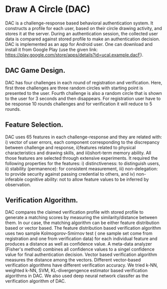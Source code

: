 # Draw A Circle (DAC)
DAC is a challenge-response based behavioral authentication system. It constructs a profile for each user, based on their circle drawing activity, and stores it at the server. During an authentication session, the collected user data is compared against stored profile to make an authentication decision. DAC is implemented as an app for Android user. One can download and install it from Google Play (use the given link: https://play.google.com/store/apps/details?id=ucal.example.dacF).

## DAC Game Design. 
DAC has four challenges in each round of registration and verification. Here, first three challenges are three random circles with starting point is presented to the user. Fourth challenge is also a random circle that is shown to the user for 3 seconds and then disappears. For registration user have to be response 10 rounds challenges and for verification it will reduce to 5 rounds.

## Feature Selection.
DAC uses 65 features in each challenge-response and they are related with: i) vector of user errors, each component corresponding to the discrepancy between challenge and response, ii)features related to physical characteristics and drawing skills, and iii)short-term memory ability. All those features are selected through extensive experiments. It required the following properties for the features: i) distinctiveness: to distinguish users, ii) stability (permanence): for consistent measurement, iii) non-delegation: to provide security against passing credential to others, and iv) non-inferable cognitive ability: not to allow feature values to be inferred by observation.

## Verification Algorithm. 
DAC compares the claimed verification profile with stored profile to generate a matching scores by measuring the similarity/distance between them. In our case, the matching algorithm can be either feature distribution based or vector based.
The feature distribution based verification algorithm uses two sample Kolmogorov-Smirnov test ( one sample set come from registration and one from verification data) for each individual feature and produces a distance as well as confidence value. A meta-data analyzer (Fisher's method) combines all confidence values to a singel confidence value for final authentication decision.
Vector based verification algorithm measures the distance among the vectors. Different vector-based verification algorithms have different verification accuracy. We tried k-NN, weighted k-NN, SVM, KL-divergengence estimator based verification algorithms in DAC. We also used deep neural network classifer as the verification algorithm of DAC.  
